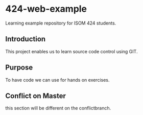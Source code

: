 # 424-web-example
Learning example repository for ISOM 424 students.

## Introduction
This project enables us to learn source code control using GIT. 

## Purpose
To have code we can use for hands on exercises. 

## Conflict on Master
this section will be different on the conflictbranch.